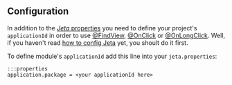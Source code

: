 <div class="page-header">
    <h2>Configuration</h2>
</div>

In addition to the [*Jeta* properties](/guide/config) you need to define your project's `applicationId` in order to use [@FindView](/guide/androjeta/findviews), [@OnClick](/guide/androjeta/clicks) or [@OnLongClick](/guide/androjeta/clicks). Well, if you haven't read [how to config Jeta](/guide/config) yet, you shoult do it first.

To define module's `applicationId` add this line into your `jeta.properties`:

    :::properties
    application.package = <your applicationId here>

